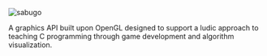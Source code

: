 ![sabugo](https://user-images.githubusercontent.com/77863706/109902922-d7e61800-7c79-11eb-8a15-ea213f9ba810.png)


A graphics API built upon OpenGL designed to support a ludic approach to teaching C programming through game development and algorithm visualization.

